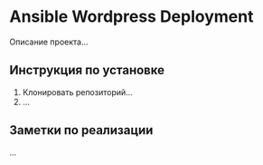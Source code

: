 
# Ansible Wordpress Deployment

Описание проекта...

## Инструкция по установке

1. Клонировать репозиторий...
2. ...

## Заметки по реализации

...
    